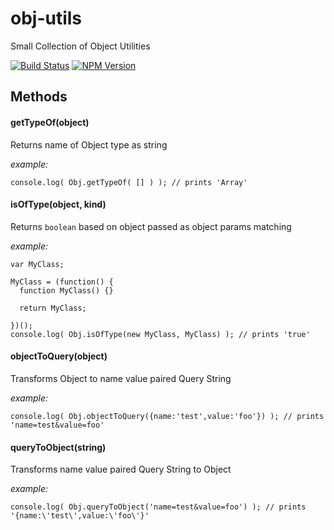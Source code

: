 obj-utils
=========

Small Collection of Object Utilities

[![Build Status](https://travis-ci.org/vancarney/obj-utils.png)](https://travis-ci.org/vancarney/obj-utils)
[![NPM Version](http://img.shields.io/npm/v/obj-utils.svg)](https://www.npmjs.org/package/obj-utils)


Methods
-----------

#### getTypeOf(object)
Returns name of Object type as string

*example:*
```
console.log( Obj.getTypeOf( [] ) ); // prints 'Array'
```

#### isOfType(object, kind)
Returns `boolean` based on object passed as object params matching

*example:*
```
var MyClass;

MyClass = (function() {
  function MyClass() {}

  return MyClass;

})();
console.log( Obj.isOfType(new MyClass, MyClass) ); // prints 'true'
```

#### objectToQuery(object)
Transforms Object to name value paired Query String

*example:*
```
console.log( Obj.objectToQuery({name:'test',value:'foo'}) ); // prints 'name=test&value=foo'
```

#### queryToObject(string)
Transforms name value paired Query String to Object

*example:*
```
console.log( Obj.queryToObject('name=test&value=foo') ); // prints '{name:\'test\',value:\'foo\'}' 
```